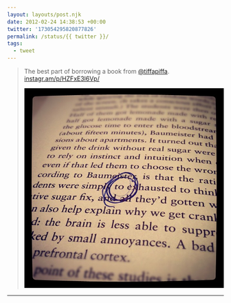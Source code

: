 ```yaml
---
layout: layouts/post.njk
date: 2012-02-24 14:38:53 +00:00
twitter: '173054295820877826'
permalink: /status/{{ twitter }}/
tags: 
  - tweet
---
```


> The best part of borrowing a book from [@tiffapiffa](https://twitter.com/tiffapiffa). [instagr.am/p/HZFxE3l6Vp/](http://instagr.am/p/HZFxE3l6Vp/)
> 
> ![book page with a typo circled in pen](/img/_insta/11138012_729985733780716_1231621298_n.jpg)

---
